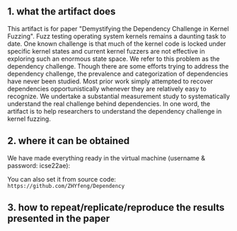 ## 1. what the artifact does

This artifact is for paper "Demystifying the Dependency Challenge in Kernel Fuzzing". 
Fuzz testing operating system kernels remains a daunting task to date. 
One known challenge is that much of the kernel code is locked under specific kernel states and current kernel fuzzers are not effective in exploring such an enormous state space. 
We refer to this problem as the dependency challenge. 
Though there are some efforts trying to address the dependency challenge, the prevalence and categorization of dependencies have never been studied. 
Most prior work simply attempted to recover dependencies opportunistically whenever they are relatively easy to recognize. 
We undertake a substantial measurement study to systematically understand the real challenge behind dependencies.
In one word, the artifact is to help researchers to understand the dependency challenge in kernel fuzzing.

## 2. where it can be obtained
We have made everything ready in the virtual machine (username & password: icse22ae):

You can also set it from source code: `https://github.com/ZHYfeng/Dependency`

## 3. how to repeat/replicate/reproduce the results presented in the paper
